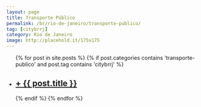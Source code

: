```yaml
---
layout: page
title: Transporte Público
permalink: /br/rio-de-janeiro/transporte-publico/
tag: [citybrrj]
category: Rio de Janeiro
image: http://placehold.it/175x175
---
```


<div class="home">

  <ul class="post-list">
    {% for post in site.posts %}
      {% if post.categories contains 'transporte-publico' and post.tag contains 'citybrrj' %}
      <li>
        <h2>
            <a class="post-link" href="{{ post.url | prepend: site.baseurl }}">+ {{ post.title }}</a>
        </h2>
      </li>
      {% endif %}
    {% endfor %}
  </ul>
</div>
